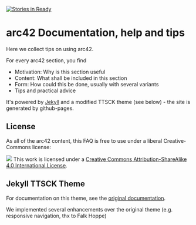 [![Stories in Ready](https://badge.waffle.io/arc42/docs.arc42.org-site.png?label=ready&title=Ready)](https://waffle.io/arc42/docs.arc42.org-site)
# arc42 Documentation, help and tips

Here we collect tips on using arc42.

For every arc42 section, you find

* Motivation: Why is this section useful
* Content: What shall be included in this section
* Form: How could this be done, usually with several variants
* Tips and practical advice

It's powered by [Jekyll](http://jekyllrb.com/) and a modified TTSCK theme (see below) -
the site is generated by github-pages.

## License
As all of the arc42 content, this FAQ is free to use under a liberal Creative-Commons
license:

![](https://i.creativecommons.org/l/by-sa/4.0/88x31.png)
This work is licensed under a
[Creative Commons Attribution-ShareAlike 4.0 International License](http://creativecommons.org/licenses/by-sa/4.0/).


## Jekyll TTSCK Theme

For documentation on this theme, see the [original documentation](https://ttskch.github.io/jekyll-ttskch-theme/).

We implemented several enhancements over the original theme (e.g. responsive navigation, thx to Falk Hoppe)
